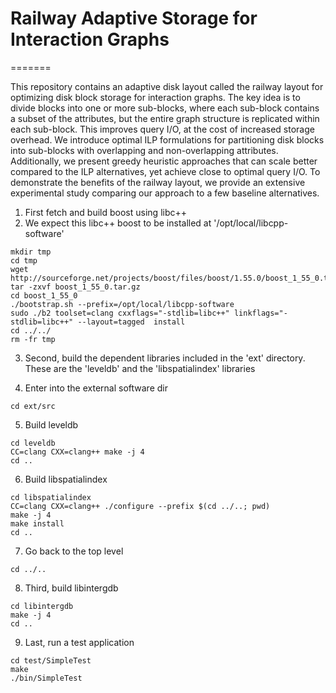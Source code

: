 # Railway Adaptive Storage for Interaction Graphs
=======

This repository contains an adaptive disk layout called the railway layout for
optimizing disk block storage for interaction graphs. The key idea is to divide
blocks into one or more sub-blocks, where each sub-block contains a subset of
the attributes, but the entire graph structure is replicated within each
sub-block. This improves query I/O, at the cost of increased storage overhead.
We introduce optimal ILP formulations for partitioning disk blocks into
sub-blocks with overlapping and non-overlapping attributes. Additionally, we
present greedy heuristic approaches that can scale better compared to the ILP
alternatives, yet achieve close to optimal query I/O. To demonstrate the
benefits of the railway layout, we provide an extensive experimental study
comparing our approach to a few baseline alternatives.

1. First fetch and build boost using libc++
2. We expect this libc++ boost to be installed at '/opt/local/libcpp-software'


```
mkdir tmp
cd tmp
wget http://sourceforge.net/projects/boost/files/boost/1.55.0/boost_1_55_0.tar.gz
tar -zxvf boost_1_55_0.tar.gz
cd boost_1_55_0
./bootstrap.sh --prefix=/opt/local/libcpp-software
sudo ./b2 toolset=clang cxxflags="-stdlib=libc++" linkflags="-stdlib=libc++" --layout=tagged  install
cd ../../
rm -fr tmp
```

3. Second, build the dependent libraries included in the 'ext' directory. These are the 'leveldb' and the 'libspatialindex' libraries

4. Enter into the external software dir

```
cd ext/src
```

5. Build leveldb

```
cd leveldb
CC=clang CXX=clang++ make -j 4
cd ..
```

6. Build libspatialindex

```
cd libspatialindex
CC=clang CXX=clang++ ./configure --prefix $(cd ../..; pwd)
make -j 4
make install
cd ..
```

7. Go back to the top level

```
cd ../..
```

8. Third, build libintergdb

```
cd libintergdb
make -j 4
cd ..
```

9. Last, run a test application

```
cd test/SimpleTest
make
./bin/SimpleTest 
```






